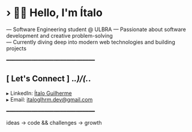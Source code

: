 # › 👋😊 Hello, I'm Ítalo

— Software Engineering student @ ULBRA
— Passionate about software development and creative problem-solving  
— Currently diving deep into modern web technologies and building projects

━━━━━━━━━━━━━━━━━━━━━━━━━━━━

## [ Let's Connect ] ._.)/\(._.

▸ LinkedIn: [Ítalo Guilherme](https://www.linkedin.com/in/ítalo-guilherme)  
▸ Email: italoglhrm.dev@gmail.com 

━━━━━━━━━━━━━━━━━━━━━━━━━━━━

ideas -> code && challenges -> growth 
